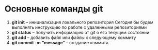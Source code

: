 # Основные команды git  
1. **git init** – инициализация локального репозитория
Сегодня бы будем выполнять инструкцию по работе с удаленными репозиториями
2. **git status** – получить информацию от git о его текущем состоянии  
3. **git add** – добавить файл или файлы к следующему коммиту  
4. **git commit -m “message”** – создание коммита.  
